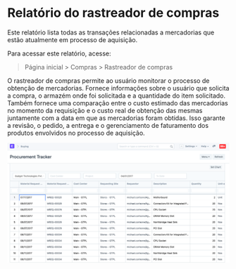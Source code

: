 # Relatório do rastreador de compras



Este relatório lista todas as transações relacionadas a mercadorias que estão atualmente em processo de aquisição.


Para acessar este relatório, acesse:


> Página inicial > Compras > Rastreador de compras


O rastreador de compras permite ao usuário monitorar o processo de obtenção de mercadorias. Fornece informações sobre o usuário que solicita a compra, o armazém onde foi solicitada e a quantidade do item solicitado. Também fornece uma comparação entre o custo estimado das mercadorias no momento da requisição e o custo real de obtenção das mesmas juntamente com a data em que as mercadorias foram obtidas. Isso garante a revisão, o pedido, a entrega e o gerenciamento de faturamento dos produtos envolvidos no processo de aquisição.


![Procurement Tracker](/files/procurement_tracker.png)



